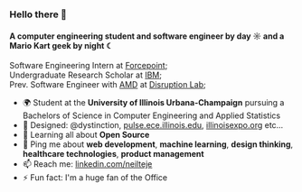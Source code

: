 ### Hello there 👋

#### A computer engineering student and software engineer by day ☼ and a Mario Kart geek by night ☾

Software Engineering Intern at [Forcepoint](https://www.forcepoint.com/);<br>
Undergraduate Research Scholar at [IBM](https://discoveryacceleratorinstitute.grainger.illinois.edu/);<br>
Prev. Software Engineer with [AMD](https://www.amd.com/en.html) at [Disruption Lab](https://www.uiucdisruptionlab.org/);<br>

- 🌍 Student at the **University of Illinois Urbana-Champaign** pursuing a Bachelors of Science in Computer Engineering and Applied Statistics
- 💅 Designed: @dystinction, [pulse.ece.illinois.edu](https://pulse.ece.illinois.edu/), [illinoisexpo.org](http://illinoisexpo.org/) etc…
- 🌱 Learning all about **Open Source**
- 💬 Ping me about **web development**, **machine learning**, **design thinking**, **healthcare technologies**, **product management**
- 📫 Reach me: [linkedin.com/neilteje](https://www.linkedin.com/in/neilteje/)
- ⚡️ Fun fact: I'm a huge fan of the Office
